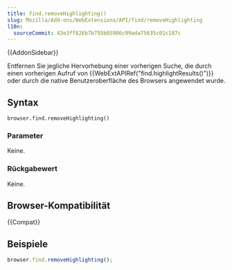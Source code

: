 ```yaml
---
title: find.removeHighlighting()
slug: Mozilla/Add-ons/WebExtensions/API/find/removeHighlighting
l10n:
  sourceCommit: 43e3ff826b7b755b05986c99ada75635c01c187c
---
```


{{AddonSidebar}}

Entfernen Sie jegliche Hervorhebung einer vorherigen Suche, die durch einen vorherigen Aufruf von {{WebExtAPIRef("find.highlightResults()")}} oder durch die native Benutzeroberfläche des Browsers angewendet wurde.

## Syntax

```js-nolint
browser.find.removeHighlighting()
```

### Parameter

Keine.

### Rückgabewert

Keine.

## Browser-Kompatibilität

{{Compat}}

## Beispiele

```js
browser.find.removeHighlighting();
```
